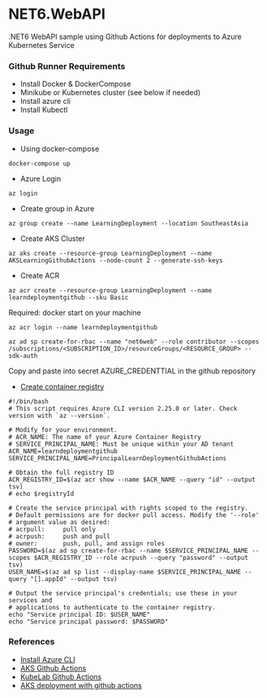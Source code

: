# NET6.WebAPI
.NET6 WebAPI sample using Github Actions for deployments to Azure Kubernetes Service

### Github Runner Requirements 
+ Install Docker & DockerCompose
+ Minikube or Kubernetes cluster (see below if needed)
+ Install azure cli
+ Install Kubectl

### Usage
+ Using docker-compose
```
docker-compose up
```

+ Azure Login
```
az login
```

+ Create group in Azure
```
az group create --name LearningDeployment --location SoutheastAsia
```

+ Create AKS Cluster
```
az aks create --resource-group LearningDeployment --name AKSLearningGithubActions --node-count 2 --generate-ssh-keys

```

+ Create ACR
```
az acr create --resource-group LearningDeployment --name learndeploymentgithub --sku Basic
```

Required: docker start on your machine
```
az acr login --name learndeploymentgithub
```

```
az ad sp create-for-rbac --name "net6web" --role contributor --scopes /subscriptions/<SUBSCRIPTION_ID>/resourceGroups/<RESOURCE_GROUP> --sdk-auth

```
Copy and paste into secret AZURE_CREDENTTIAL in the github repository 


+ [Create container registry](https://docs.microsoft.com/en-us/azure/container-registry/container-registry-auth-service-principal)
```
#!/bin/bash
# This script requires Azure CLI version 2.25.0 or later. Check version with `az --version`.

# Modify for your environment.
# ACR_NAME: The name of your Azure Container Registry
# SERVICE_PRINCIPAL_NAME: Must be unique within your AD tenant
ACR_NAME=learndeploymentgithub
SERVICE_PRINCIPAL_NAME=PrincipalLearnDeploymentGithubActions

# Obtain the full registry ID
ACR_REGISTRY_ID=$(az acr show --name $ACR_NAME --query "id" --output tsv)
# echo $registryId

# Create the service principal with rights scoped to the registry.
# Default permissions are for docker pull access. Modify the '--role'
# argument value as desired:
# acrpull:     pull only
# acrpush:     push and pull
# owner:       push, pull, and assign roles
PASSWORD=$(az ad sp create-for-rbac --name $SERVICE_PRINCIPAL_NAME --scopes $ACR_REGISTRY_ID --role acrpush --query "password" --output tsv)
USER_NAME=$(az ad sp list --display-name $SERVICE_PRINCIPAL_NAME --query "[].appId" --output tsv)

# Output the service principal's credentials; use these in your services and
# applications to authenticate to the container registry.
echo "Service principal ID: $USER_NAME"
echo "Service principal password: $PASSWORD"
```

### References
+ [Install Azure CLI](https://docs.microsoft.com/en-us/cli/azure/install-azure-cli-macos)
+ [AKS Github Actions](https://docs.microsoft.com/en-us/azure/aks/kubernetes-action?tabs=userlevel)
+ [KubeLab Github Actions](https://azure.github.io/kube-labs/1-github-actions.html#_1-create-a-deployment-pipeline)
+ [AKS deployment with github actions](https://docs.microsoft.com/en-us/learn/modules/aks-deployment-pipeline-github-actions/)